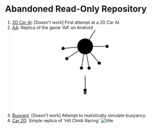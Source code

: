 # Abandoned Read-Only Repository

1.  [2D Car AI](https://github.com/ad71/Unity-Projects/tree/master/2D%20Car%20AI): [Doesn't work] First attempt at a 2D Car AI.
2.  [AA](https://github.com/ad71/Unity-Projects/tree/master/AA): Replica of the game 'AA' on Android
![title](AA/ss.jpg)
3. [Buoyant](https://github.com/ad71/Unity-Projects/tree/master/Buoyant): [Doesn't work] Attempt to realistically simulate buoyancy.
4.  [Car 2D](https://github.com/ad71/Unity-Projects/tree/master/Car%202D): Simple replica of 'Hill Climb Racing'
![title](https://github.com/ad71/Unity-Projects/blob/master/Car%202D/ss.jpg)

